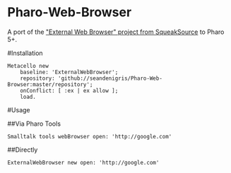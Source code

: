 # Pharo-Web-Browser

A port of the ["External Web Browser" project from SqueakSource](http://www.squeaksource.com/ExternalWebBrowser.html) to Pharo 5+.

#Installation

```smalltalk
Metacello new
	baseline: 'ExternalWebBrowser';
	repository: 'github://seandenigris/Pharo-Web-Browser:master/repository';
	onConflict: [ :ex | ex allow ];
	load.
```
  
#Usage

##Via Pharo Tools
```smalltalk
Smalltalk tools webBrowser open: 'http://google.com'
```

##Directly
```smalltalk
ExternalWebBrowser new open: 'http://google.com'
```
